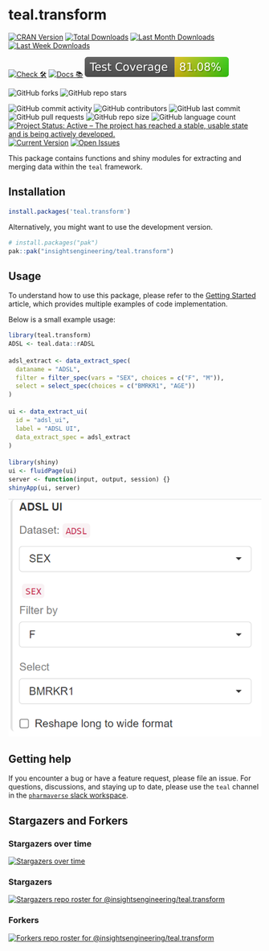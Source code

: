 # teal.transform

<!-- start badges -->
[![CRAN Version](https://www.r-pkg.org/badges/version/teal.transform?color=green)](https://cran.r-project.org/package=teal.transform)
[![Total Downloads](http://cranlogs.r-pkg.org/badges/grand-total/teal.transform?color=green)](https://cran.r-project.org/package=teal.transform)
[![Last Month Downloads](http://cranlogs.r-pkg.org/badges/last-month/teal.transform?color=green)](https://cran.r-project.org/package=teal.transform)
[![Last Week Downloads](http://cranlogs.r-pkg.org/badges/last-week/teal.transform?color=green)](https://cran.r-project.org/package=teal.transform)

[![Check 🛠](https://github.com/insightsengineering/teal.transform/actions/workflows/check.yaml/badge.svg)](https://insightsengineering.github.io/teal.transform/main/unit-test-report/)
[![Docs 📚](https://github.com/insightsengineering/teal.transform/actions/workflows/docs.yaml/badge.svg)](https://insightsengineering.github.io/teal.transform/latest-tag/)
[![Code Coverage 📔](https://raw.githubusercontent.com/insightsengineering/teal.transform/_xml_coverage_reports/data/main/badge.svg)](https://insightsengineering.github.io/teal.transform/main/coverage-report/)

![GitHub forks](https://img.shields.io/github/forks/insightsengineering/teal.transform?style=social)
![GitHub repo stars](https://img.shields.io/github/stars/insightsengineering/teal.transform?style=social)

![GitHub commit activity](https://img.shields.io/github/commit-activity/m/insightsengineering/teal.transform)
![GitHub contributors](https://img.shields.io/github/contributors/insightsengineering/teal.transform)
![GitHub last commit](https://img.shields.io/github/last-commit/insightsengineering/teal.transform)
![GitHub pull requests](https://img.shields.io/github/issues-pr/insightsengineering/teal.transform)
![GitHub repo size](https://img.shields.io/github/repo-size/insightsengineering/teal.transform)
![GitHub language count](https://img.shields.io/github/languages/count/insightsengineering/teal.transform)
[![Project Status: Active – The project has reached a stable, usable state and is being actively developed.](https://www.repostatus.org/badges/latest/active.svg)](https://www.repostatus.org/#active)
[![Current Version](https://img.shields.io/github/r-package/v/insightsengineering/teal.transform/main?color=purple\&label=package%20version)](https://github.com/insightsengineering/teal.transform/tree/main)
[![Open Issues](https://img.shields.io/github/issues-raw/insightsengineering/teal.transform?color=red\&label=open%20issues)](https://github.com/insightsengineering/teal.transform/issues?q=is%3Aissue+is%3Aopen+sort%3Aupdated-desc)
<!-- end badges -->

This package contains functions and shiny modules for extracting and merging data within the `teal` framework.

## Installation

```r
install.packages('teal.transform')
```

Alternatively, you might want to use the development version.

```r
# install.packages("pak")
pak::pak("insightsengineering/teal.transform")
```

## Usage

To understand how to use this package, please refer to the [Getting Started](https://insightsengineering.github.io/teal.transform/latest-tag/articles/teal-transform.html) article, which provides multiple examples of code implementation.

Below is a small example usage:

```r
library(teal.transform)
ADSL <- teal.data::rADSL

adsl_extract <- data_extract_spec(
  dataname = "ADSL",
  filter = filter_spec(vars = "SEX", choices = c("F", "M")),
  select = select_spec(choices = c("BMRKR1", "AGE"))
)

ui <- data_extract_ui(
  id = "adsl_ui",
  label = "ADSL UI",
  data_extract_spec = adsl_extract
)

library(shiny)
ui <- fluidPage(ui)
server <- function(input, output, session) {}
shinyApp(ui, server)
```

![Showcase](https://github.com/insightsengineering/teal.transform/blob/main/assets/img/showcase.jpg)

## Getting help

If you encounter a bug or have a feature request, please file an issue. For questions, discussions, and staying up to date, please use the `teal` channel in the [`pharmaverse` slack workspace](https://pharmaverse.slack.com).

## Stargazers and Forkers

### Stargazers over time

[![Stargazers over time](https://starchart.cc/insightsengineering/teal.transform.svg)](https://starchart.cc/insightsengineering/teal.transform)

### Stargazers

[![Stargazers repo roster for @insightsengineering/teal.transform](http://reporoster.com/stars/insightsengineering/teal.transform)](https://github.com/insightsengineering/teal.transform/stargazers)

### Forkers

[![Forkers repo roster for @insightsengineering/teal.transform](http://reporoster.com/forks/insightsengineering/teal.transform)](https://github.com/insightsengineering/teal.transform/network/members)
